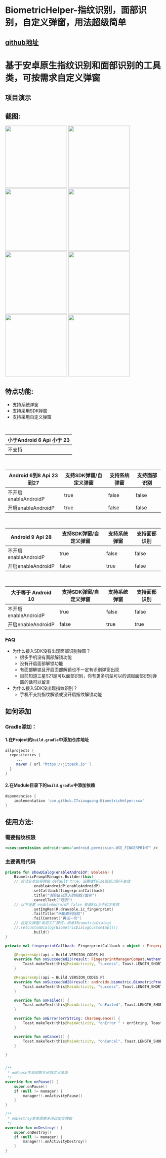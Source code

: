 # BiometricHelper-指纹识别，面部识别，自定义弹窗，用法超级简单   
## [github地址](https://github.com/ITxiaoguang/BiometricHelper)

# 基于安卓原生指纹识别和面部识别的工具类，可按需求自定义弹窗



## 项目演示


## 截图:
<img src = "screenshots/p1.jpg" width=200 >
<img src = "screenshots/p2.jpg" width=200 >
<img src = "screenshots/p3.jpg" width=200 >
<img src = "screenshots/p4.jpg" width=200 >
<img src = "screenshots/p5.jpg" width=200 >
<img src = "screenshots/p6.jpg" width=200 >
<img src = "screenshots/p7.jpg" width=200 >
<img src = "screenshots/p8.jpg" width=200 >

## 特点功能:

- 支持系统弹窗
- 支持采用SDK弹窗
- 支持采用自定义弹窗

</br>

| 小于Android 6 Api 小于 23 |
| --- | 
| 不支持|

</br>

|  Android 6到8 Api 23到27 | 支持SDK弹窗/自定义弹窗 | 支持系统弹窗 | 支持面部识别 |
| --- | --- | -- | -- |
| 不开启enableAndroidP | true  | false  | false | 
| 开启enableAndroidP  |true | false  | false |

</br>

|  Android 9 Api 28 | 支持SDK弹窗/自定义弹窗 | 支持系统弹窗 | 支持面部识别 |
| --- | --- | -- | -- |
| 不开启enableAndroidP | true  | false  | false | 
| 开启enableAndroidP  |false | true  | false |

</br>

| 大于等于 Android 10 | 支持SDK弹窗/自定义弹窗 | 支持系统弹窗 | 支持面部识别 |
| --- | --- | -- | -- |
| 不开启enableAndroidP | true  | false  | false |
| 开启enableAndroidP  |false | true  | true |

### FAQ
- 为什么接入SDK没有出现面部识别弹窗？
    - 很多手机没有面部解锁功能
    - 没有开启面部解锁功能
    - 有面部解锁且开启面部解锁也不一定有识别弹窗出现
    - 目前知道三星S21是可以面部识别，你有更多机型可以的调起面部识别弹窗的话可以留言
- 为什么接入SDK没出现指纹识别？
    - 手机不支持指纹解锁或没开启指纹解锁功能

## 如何添加
### Gradle添加：
#### 1.在Project的`build.gradle`中添加仓库地址

``` gradle
allprojects {
  repositories {
     ...
     maven { url "https://jitpack.io" }
  }
}
```

#### 2.在Module目录下的`build.gradle`中添加依赖


``` gradle
dependencies {
    implementation 'com.github.ITxiaoguang:BiometricHelper:xxx'
}
```

## 使用方法:
###  需要指纹权限
```xml
<uses-permission android:name="android.permission.USE_FINGERPRINT" />
```

###  主要调用代码

``` kotlin
private fun showDialog(enableAndroidP: Boolean) {
    BiometricPromptManager.Builder(this)
    // 启动安卓自带弹窗 default true，设置成false面部识别不生效
            .enableAndroidP(enableAndroidP)
            .setCallback(fingerprintCallback)
            .title("请验证已录入的指纹/面容")
            .cancelText("取消")
    // 以下设置 enableAndroidP false 安卓8以上手机才有效
            .setImgRes(R.drawable.ic_fingerprint)
            .failTitle("未能识别指纹")
            .failContent("再试一次")
    // 自定义弹窗(采用工厂模式，继承IBiometricDialog)
    //.setCustomDialog(BiometricDialogCustomImpl())
            .build()
}

private val fingerprintCallback: FingerprintCallback = object : FingerprintCallback {

    @RequiresApi(api = Build.VERSION_CODES.M)
    override fun onSucceeded23(result: FingerprintManagerCompat.AuthenticationResult?) {
        Toast.makeText(this@MainActivity, "success", Toast.LENGTH_SHORT).show()
    }

    @RequiresApi(api = Build.VERSION_CODES.P)
    override fun onSucceeded28(result: androidx.biometric.BiometricPrompt.AuthenticationResult?) {
        Toast.makeText(this@MainActivity, "success", Toast.LENGTH_SHORT).show()
    }

    override fun onFailed() {
        Toast.makeText(this@MainActivity, "onFailed", Toast.LENGTH_SHORT).show()
    }

    override fun onError(errString: CharSequence?) {
        Toast.makeText(this@MainActivity, "onError " + errString, Toast.LENGTH_SHORT).show()
    }

    override fun onCancel() {
        Toast.makeText(this@MainActivity, "onCancel", Toast.LENGTH_SHORT).show()
    }

}


/**
 * onPause生命周期关闭自定义弹窗
 */
override fun onPause() {
    super.onPause()
    if (null != manager) {
        manager!!.onActivityPause()
    }
}

/**
 * onDestroy生命周期关闭自定义弹窗
 */
override fun onDestroy() {
    super.onDestroy()
    if (null != manager) {
        manager!!.onActivityDestroy()
    }
}
```
